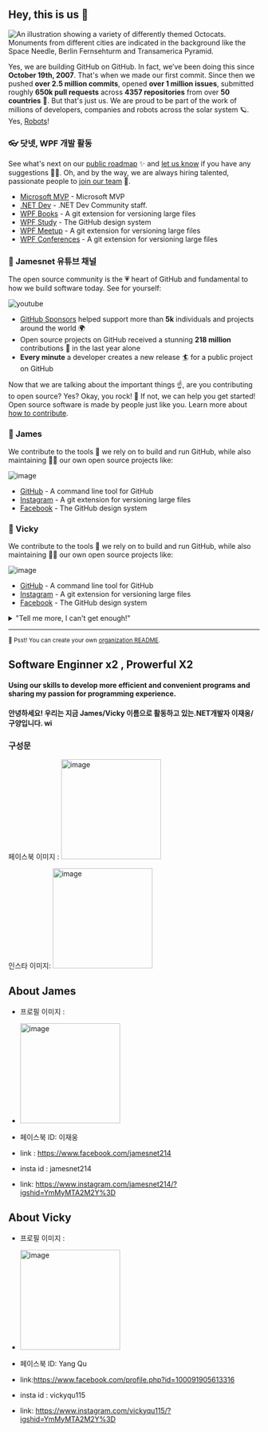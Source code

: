 ## Hey, this is us 👋

![An illustration showing a variety of differently themed Octocats. Monuments from different cities are indicated in the background like the Space Needle, Berlin Fernsehturm and Transamerica Pyramid.](https://user-images.githubusercontent.com/3369400/133268513-5bfe2f93-4402-42c9-a403-81c9e86934b6.jpeg)

Yes, we are building GitHub on GitHub. In fact, we’ve been doing this since **October 19th, 2007**. That's when we made our first commit. Since then we pushed **over 2.5 million commits**, opened **over 1 million issues**, submitted roughly **650k pull requests** across **4357 repositories** from over **50 countries** 🤯. But that's just us. We are proud  to be part of the work of millions of developers, companies and robots across the solar system 🪐. Yes, [Robots](https://github.com/readme/featured/nasa-ingenuity-helicopter)!

### 👓 닷넷, WPF 개발 활동

See what's next on our [public roadmap](https://github.com/github/roadmap) ✨ and [let us know](https://github.com/github/feedback) if you have any suggestions 🙇‍♂️. Oh, and by the way, we are always hiring talented, passionate people to [join our team](https://github.com/about/careers) 🙌.

- [Microsoft MVP](https://mvp.microsoft.com/en-us/PublicProfile/5005210?fullName=Jaewung%20Lee) - Microsoft MVP
- [.NET Dev](https://forum.dotnetdev.kr) - .NET Dev Community staff.
- [WPF Books](https://github.com/git-lfs/git-lfs) - A git extension for versioning large files
- [WPF Study](https://github.com/primer/css) - The GitHub design system
- [WPF Meetup](https://github.com/git-lfs/git-lfs) - A git extension for versioning large files
- [WPF Conferences](https://github.com/git-lfs/git-lfs) - A git extension for versioning large files

### 🍿 Jamesnet 유튜브 채널

The open source community is the 💗 heart of GitHub and fundamental to how we build software today. See for yourself:

![youtube](https://user-images.githubusercontent.com/52397976/234247636-6602e21f-c12c-40f0-8cf7-b552f4bc248a.jpg)


- [GitHub Sponsors](https://github.com/sponsors) helped support more than **5k** individuals and projects around the world 🌍
- Open source projects on GitHub received a stunning **218 million** contributions 🚀 in the last year alone
- **Every minute** a developer creates a new release 🏄 for a public project on GitHub

Now that we are talking about the important things ☝️, are you contributing to open source? Yes? Okay, you rock! 🎸 If not, we can help you get started! Open source software is made by people just like you. Learn more about [how to contribute](https://opensource.guide/).

### 🦦 James


We contribute to the tools 🔧 we rely on to build and run GitHub, while also maintaining 🧙‍♂️ our own open source projects like:

![image](https://user-images.githubusercontent.com/52397976/234251273-62163db6-5c6e-4dcf-8837-2b3e603b5c02.png)

- [GitHub](https://github.com/cli/cli) - A command line tool for GitHub
- [Instagram](https://github.com/git-lfs/git-lfs) - A git extension for versioning large files
- [Facebook](https://github.com/primer/css) - The GitHub design system

### 🦦 Vicky
We contribute to the tools 🔧 we rely on to build and run GitHub, while also maintaining 🧙‍♂️ our own open source projects like:

![image](https://user-images.githubusercontent.com/52397976/234251292-b5cd721a-df89-4c88-9965-17c6bb68b65b.png)

- [GitHub](https://github.com/cli/cli) - A command line tool for GitHub
- [Instagram](https://github.com/git-lfs/git-lfs) - A git extension for versioning large files
- [Facebook](https://github.com/primer/css) - The GitHub design system


<details> 
	<summary>"Tell me more, I can't get enough!"</summary>
	<br>
	<ul>
	<li>GitHub is built using mighty 🔨 open source technologies like <a href="https://github.com/rails">Ruby on Rails</a>, <a href="https://github.com/golang">Go</a>, <a href="https://github.com/primer">Primer</a>, <a href="https://github.com/reactjs">React</a> and <a href="https://github.com/apache/kafka">Kafka</a> among others.</li>
		<li>The three open source projects GitHub members have most contributed 👩‍💻 to are:
			<ul>
				<li><a href="https://github.com/microsoft/vscode">Visual Studio Code</a></li>
				<li><a href="https://github.com/rails/rails">Ruby on Rails</a></li>
				<li><a href="https://github.com/Homebrew">Homebrew</a></li>
			</ul>
		</li>
		<li>By the way, our <a href="https://github.com/github/docs">documentation</a> 🤓 is also open sourced</li>
	</ul>
</details>

---

<sub>🤫 Psst! You can create your own [organization README](https://docs.github.com/en/organizations/collaborating-with-groups-in-organizations/customizing-your-organizations-profile).</sub>

<!--
Made with 🖤
🙇‍♂️🎤⬇️
-->



## Software Enginner x2 , Prowerful X2
#### Using our skills to develop more efficient and convenient programs and sharing my passion for programming experience.


#### 안녕하세요! 우리는 지금 James/Vicky 이름으로 활동하고 있는.NET개발자 이재웅/구양입니다. wi





### 구성문 

페이스북 이미지  : 
 <img width="200" alt="image" src="https://user-images.githubusercontent.com/101777355/234127205-9b1a0680-c806-4bfc-b287-36ff20eacf44.png">
 
 인스타 이미지:
 <img width="200" alt="image" src="https://user-images.githubusercontent.com/101777355/234128633-8f0c2b1b-566b-4fa7-ad78-7ae4a83dcb27.png">
 
## About James

 - 프로필 이미지 :
 - <img width="200" alt="image" src="https://user-images.githubusercontent.com/101777355/234126965-eecfbc20-c0df-4061-b691-6d40fe13b1ba.png">

- 페이스북 ID: 이재웅 
- link : https://www.facebook.com/jamesnet214

- insta id : jamesnet214
- link: https://www.instagram.com/jamesnet214/?igshid=YmMyMTA2M2Y%3D

## About Vicky 
- 프로필 이미지 :
 - <img width="200" alt="image" src="https://user-images.githubusercontent.com/101777355/234127899-02d445bc-73d1-458c-8d58-001efafe9a93.jpg">

- 페이스북 ID: Yang Qu
- link:https://www.facebook.com/profile.php?id=100091905613316

- insta id : vickyqu115
- link: https://www.instagram.com/vickyqu115/?igshid=YmMyMTA2M2Y%3D

